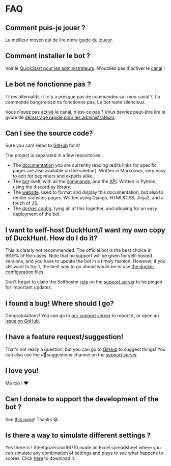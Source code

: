 # FAQ

## Comment puis-je jouer ?

Le meilleur moyen est de lire notre [guide du joueur](players-quickstart.md).

## Comment installer le bot ?

Voir le [QuickStart pour les administrateurs](../bot-administration/admin-quickstart.md). N'oubliez pas d'activer le [canal](https://duckhunt.me/commands/settings/enabled) !

## Le bot ne fonctionne pas ?

Titres alternatifs : Il n'y a presque pas de commandes sur mon canal ?, La commande bang/reload ne fonctionne pas, Le bot reste silencieux.

Vous n'avez pas [activé](https://duckhunt.me/commands/settings/enabled) le canal, n'est-ce pas ? Vous devriez peut-être lire le guide de [démarrage rapide pour les administrateurs](../bot-administration/admin-quickstart.md).

## Can I see the source code?

Sure you can! Head to [GitHub](https://github.com/DuckHunt-discord) for it!

The project is separated in a few repositories :

* The [documentation](https://github.com/DuckHunt-discord/duckhunt.me-docs) you are currently reading \(edits links for specific pages are also available on the sidebar\). Written in Markdown, very easy to edit for beginners and experts alike.
* The [bot](https://github.com/DuckHunt-discord/DHV4) itself, with all the [commands](https://duckhunt.me/commands), and the [API](../the-duckhunt-api/channels-scores-and-stats.md). Written in Python, using the discord.py library.
* The [website](https://github.com/DuckHunt-discord/DHV4_Web), used to format and display this documentation, but also to render statistics pages. Written using Django, HTML&CSS, Jinja2, and a touch of JS.
* The [docker config](https://github.com/DuckHunt-discord/DuckHunt_Docker), tying all of this together, and allowing for an easy deployment of the bot.

## I want to self-host DuckHunt/I want my own copy of DuckHunt. How do I do it?

This is clearly not recommended. The official bot is the best choice in 99.9% of the cases. Note that no support will be given for self-hosted versions, and you have to update the bot in a timely fashion. However, if you still want to try it, the best way to go ahead would be to use [the docker configuration files](https://github.com/DuckHunt-discord/DuckHunt_Docker).

Don't forget to claim the Selfhoster [role](../support-server/list-of-roles.md) on the [support server](https://discordapp.com/invite/2BksEkV) to be pinged for important updates.

## I found a bug! Where should I go?

Congratulations! You can go to [our support server](https://discordapp.com/invite/2BksEkV) to report it, or open an [issue on GitHub](https://github.com/DuckHunt-discord/DHV4/issues).

## I have a feature request/suggestion!

That's not really a question, but you can go to [GitHub](https://github.com/DuckHunt-discord/DHV4/issues) to suggest things! You can also use the \#🙋suggestions channel on the [support server](https://duckhunt.me/support).

## I love you!

Me too ! ❤️

## Can I donate to support the development of the bot ?

See [this page](how-to-contribute-to-the-bot.md)! Thanks 😁.

## Is there a way to simulate different settings ?

Yes there is ! Steefgozercool\#6710 made an Excel spreadsheet where you can simulate any combination of settings and plays to see what happens to scores. Click [here](https://cdn.discordapp.com/attachments/262720111591292928/794993119304613958/Duckhunt_experience_calculator_DHV4_beta_NEW.xlsx) to download it.

